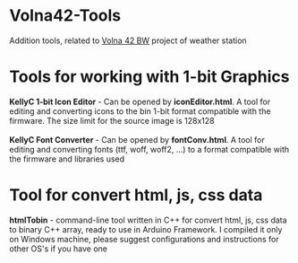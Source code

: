# Volna42-Tools
Addition tools, related to <a href="https://42volna.ru/">Volna 42 BW</a> project of weather station


# Tools for working with 1-bit Graphics

<b>KellyC 1-bit Icon Editor</b> - Can be opened by <b>iconEditor.html</b>. A tool for editing and converting icons to the bin 1-bit format compatible with the firmware. The size limit for the source image is 128x128<br>
<br>
<b>KellyC Font Converter</b> - Can be opened by <b>fontConv.html</b>. A tool for editing and converting fonts (ttf, woff, woff2, ...) to a format compatible with the firmware and libraries used<br>

# Tool for convert html, js, css data

<b>htmlTobin</b> - command-line tool written in C++ for convert html, js, css data to binary C++ array, ready to use in Arduino Framework. I compiled it only on Windows machine, please suggest configurations and instructions for other OS's if you have one